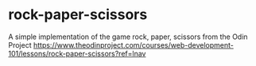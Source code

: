 # rock-paper-scissors
A simple implementation of the game rock, paper, scissors from the Odin Project https://www.theodinproject.com/courses/web-development-101/lessons/rock-paper-scissors?ref=lnav
